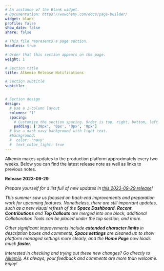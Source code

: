 ```yaml
---
# An instance of the Blank widget.
# Documentation: https://wowchemy.com/docs/page-builder/
widget: blank
profile: false
show_date: false
share: false

# This file represents a page section.
headless: true

# Order that this section appears on the page.
weight: 1

# Section title
title: Alkemio Release Notifications

# Section subtitle
subtitle: 


# Section design
design:
  # Use a 1-column layout
  columns: "1"
  spacing:
    # Customize the section spacing. Order is top, right, bottom, left.
    padding: ['30px', '0px', '0px', '0px']
  # Use a dark navy background with light text.
  #background:
  #  color: 'navy'
  #  text_color_light: true
---
```

Alkemio makes updates to the production platform approximately every two weeks. Below you can find the latest release note as well as links to previous notes.
<p></p>
<b>Release 2023-09-29</b>
<p></p>

<i>Prepare yourself for a list full of new updates in [this 2023-09-29 release](https://alkem-25488729.hs-sites-eu1.com/alkemio-release-2023-09-29)!

This summer saw us focused on back-end improvements and preparation work for upcoming features. Nonetheless, there are still important updates, such as a new visual refresh of the <b>Space Dashboard</b>. <b>Recent Contributions</b> and <b>Top Callouts</b> are merged into one block, additional Collaboration Tools can be placed under the top section, and more.

Other significant improvements include <b>extended character limits</b> in description boxes and comments, <b>Space settings</b> are cleaned up to show platform managed settings more clearly, and the <b>Home Page</b> now loads much <b>faster</b>.</i>

<i>Interested in checking and trying out these new changes? Go directly to [Alkemio](https://alkem.io/?utm_source=hs_email&utm_medium=email&utm_content=64703278&_hsenc=p2ANqtz-9Giqo8QcZnf1CWdBLUSBKzmp4iMt-wvwbXM0qYcnNA30kdtBPsKqaaj3shSIvFGGfK-BM2cl2xAbSLj-JRK7VDK9TgcQ). As always, your feedback and comments are more than welcome. Enjoy!</i>
<p></p>
